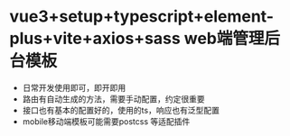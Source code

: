 # vue3+setup+typescript+element-plus+vite+axios+sass web端管理后台模板
- 日常开发使用即可，即开即用
- 路由有自动生成的方法，需要手动配置，约定很重要
- 接口也有基本的配置好的，使用的ts，响应也有泛型配置
- mobile移动端模板可能需要postcss 等适配插件